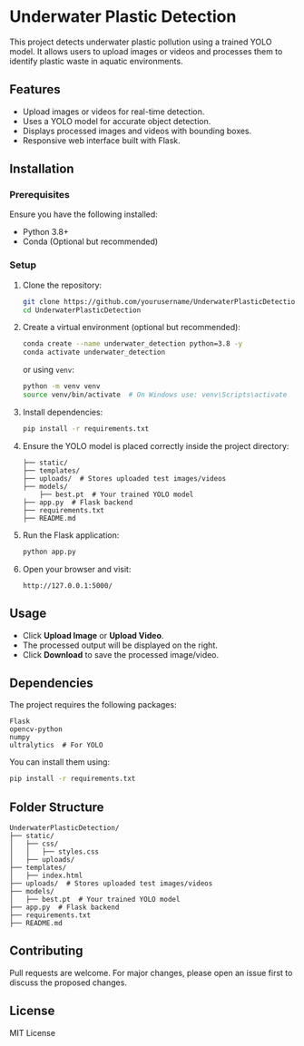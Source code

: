# Underwater Plastic Detection

This project detects underwater plastic pollution using a trained YOLO model. It allows users to upload images or videos and processes them to identify plastic waste in aquatic environments.

## Features
- Upload images or videos for real-time detection.
- Uses a YOLO model for accurate object detection.
- Displays processed images and videos with bounding boxes.
- Responsive web interface built with Flask.

## Installation

### Prerequisites
Ensure you have the following installed:
- Python 3.8+
- Conda (Optional but recommended)

### Setup
1. Clone the repository:
   ```bash
   git clone https://github.com/yourusername/UnderwaterPlasticDetection.git
   cd UnderwaterPlasticDetection
   ```

2. Create a virtual environment (optional but recommended):
   ```bash
   conda create --name underwater_detection python=3.8 -y
   conda activate underwater_detection
   ```
   or using `venv`:
   ```bash
   python -m venv venv
   source venv/bin/activate  # On Windows use: venv\Scripts\activate
   ```

3. Install dependencies:
   ```bash
   pip install -r requirements.txt
   ```

4. Ensure the YOLO model is placed correctly inside the project directory:
   ```
   ├── static/
   ├── templates/
   ├── uploads/  # Stores uploaded test images/videos
   ├── models/
       ├── best.pt  # Your trained YOLO model
   ├── app.py  # Flask backend
   ├── requirements.txt
   ├── README.md
   ```

5. Run the Flask application:
   ```bash
   python app.py
   ```

6. Open your browser and visit:
   ```
   http://127.0.0.1:5000/
   ```

## Usage
- Click **Upload Image** or **Upload Video**.
- The processed output will be displayed on the right.
- Click **Download** to save the processed image/video.

## Dependencies
The project requires the following packages:
```
Flask
opencv-python
numpy
ultralytics  # For YOLO
```

You can install them using:
```bash
pip install -r requirements.txt
```

## Folder Structure
```
UnderwaterPlasticDetection/
├── static/
│   ├── css/
│   │   ├── styles.css
│   ├── uploads/
├── templates/
│   ├── index.html
├── uploads/  # Stores uploaded test images/videos
├── models/
│   ├── best.pt  # Your trained YOLO model
├── app.py  # Flask backend
├── requirements.txt
├── README.md
```

## Contributing
Pull requests are welcome. For major changes, please open an issue first to discuss the proposed changes.

## License
MIT License

